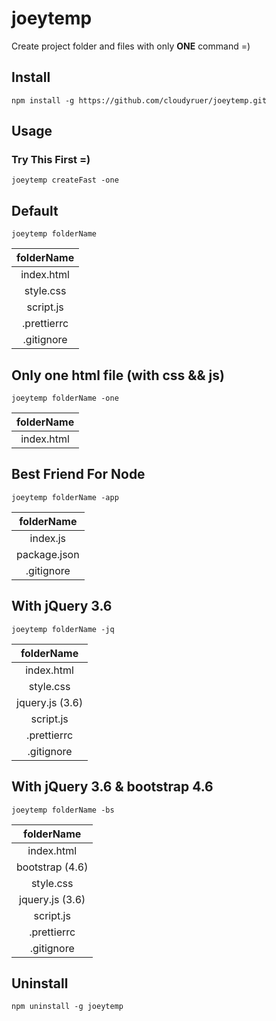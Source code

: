# joeytemp

Create project folder and files with only **ONE** command =)

## Install

```
npm install -g https://github.com/cloudyruer/joeytemp.git
```

## Usage

### Try This First =)

```
joeytemp createFast -one
```

## Default

```
joeytemp folderName
```

| **folderName** |
| :------------: |
|   index.html   |
|   style.css    |
|   script.js    |
|  .prettierrc   |
|   .gitignore   |

## Only one html file (with css && js)

```
joeytemp folderName -one
```

| **folderName** |
| :------------: |
|   index.html   |

## Best Friend For Node

```
joeytemp folderName -app
```

| **folderName** |
| :------------: |
|    index.js    |
|  package.json  |
|   .gitignore   |

## With jQuery 3.6

```
joeytemp folderName -jq
```

| **folderName**  |
| :-------------: |
|   index.html    |
|    style.css    |
| jquery.js (3.6) |
|    script.js    |
|   .prettierrc   |
|   .gitignore    |

## With jQuery 3.6 & bootstrap 4.6

```
joeytemp folderName -bs
```

| **folderName**  |
| :-------------: |
|   index.html    |
| bootstrap (4.6) |
|    style.css    |
| jquery.js (3.6) |
|    script.js    |
|   .prettierrc   |
|   .gitignore    |

## Uninstall

```
npm uninstall -g joeytemp
```
